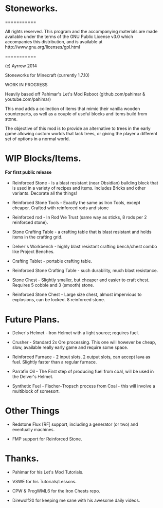 <h1>Stoneworks.</h1>

===========
<p>All rights reserved. This program and the accompanying materials
are made available under the terms of the GNU Public License v3.0
which accompanies this distribution, and is available at http://www.gnu.org/licenses/gpl.html</p>

===========

(c) Ayrrow 2014

Stoneworks for Minecraft (currently 1.7.10)

WORK IN PROGRESS

Heavily based off Pahimar's Let's Mod Reboot (github.com/pahimar & youtube.com/pahimar)

This mod adds a collection of items that mimic their vanilla wooden counterparts, as well as a couple of useful blocks and items build from stone.

The objective of this mod is to provide an alternative to trees in the early game allowing custom worlds that lack trees, or giving the player a different set of options in a normal world.

<h1> WIP Blocks/Items. </h1>
<h4> For first public release </h4>

* Reinforced Stone - Is a blast resistant (near Obsidian) building block that is used in a variety of recipes and items. Includes Bricks and other variants. Decorate all the things!

* Reinforced Stone Tools - Exactly the same as Iron Tools, except cheaper. Crafted with reinforced rods and stone

* Reinforced rod - In Rod We Trust (same way as sticks, 8 rods per 2 reinforced stone).

* Stone Crafting Table - a crafting table that is blast resistant and holds items in the crafting grid.

* Delver's Workbench - highly blast resistant crafting bench/chest combo like Project Benches.

* Crafting Tablet - portable crafting table.

* Reinforced Stone Crafting Table - such durability, much blast resistance.

* Stone Chest - Slightly smaller, but cheaper and easier to craft chest. Requires 5 cobble and 3 (smooth) stone.

* Reinforced Stone Chest - Large size chest, almost impervious to explosions, can be locked. 8 reinforced stone.


<h1> Future Plans. </h1>

* Delver's Helmet - Iron Helmet with a light source; requires fuel.

* Crusher - Standard 2x Ore processing. This one will however be cheap, slow, available really early game and require some space.


* Reinforced Furnace - 2 input slots, 2 output slots, can accept lava as fuel. Slightly faster than a regular furnace.

* Parrafin Oil - The First step of producing fuel from coal, will be used in the Delver's Helmet.

* Synthetic Fuel - Fischer–Tropsch process from Coal - this will involve a multiblock of somesort.


<h1> Other Things </h1>

* Redstone Flux [RF] support, including a generator (or two) and eventually machines.

* FMP support for Reinforced Stone.







<h1> Thanks. </h1>

* Pahimar for his Let's Mod Tutorials.

* VSWE for his Tutorials/Lessons.

* CPW & ProgWML6 for the Iron Chests repo.

* Direwolf20 for keeping me sane with his awesome daily videos.
